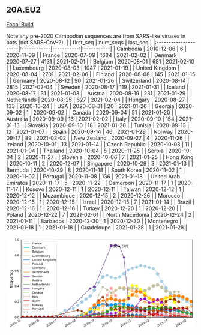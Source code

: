 

## 20A.EU2
[Focal Build](https://nextstrain.org/groups/neherlab/ncov/20A.EU2?f_region=Europe)

Note any pre-2020 Cambodian sequences are from SARS-like viruses in bats (not SARS-CoV-2).
|                      | first_seq   |   num_seqs | last_seq   |
|:---------------------|:------------|-----------:|:-----------|
| Cambodia             | 2010-12-06  |          6 | 2020-11-09 |
| France               | 2020-07-09  |       1684 | 2021-02-02 |
| Denmark              | 2020-07-27  |       4131 | 2021-02-01 |
| Belgium              | 2020-08-01  |        681 | 2021-02-10 |
| Luxembourg           | 2020-08-03  |       1047 | 2021-01-19 |
| United Kingdom       | 2020-08-04  |       2701 | 2021-02-06 |
| Finland              | 2020-08-08  |        145 | 2021-01-15 |
| Germany              | 2020-08-12  |         90 | 2021-01-26 |
| Switzerland          | 2020-08-14  |       2815 | 2021-02-04 |
| Sweden               | 2020-08-17  |        119 | 2021-01-31 |
| Iceland              | 2020-08-17  |         31 | 2021-01-03 |
| Austria              | 2020-08-19  |        231 | 2021-01-29 |
| Netherlands          | 2020-08-25  |        627 | 2021-02-04 |
| Hungary              | 2020-08-27  |        133 | 2020-10-24 |
| USA                  | 2020-08-31  |         20 | 2021-01-26 |
| Georgia              | 2020-09-02  |          1 | 2020-09-02 |
| Canada               | 2020-09-04  |         51 | 2021-01-20 |
| Australia            | 2020-09-09  |         16 | 2021-02-02 |
| Italy                | 2020-09-10  |        154 | 2021-01-13 |
| Slovakia             | 2020-09-10  |         18 | 2021-01-20 |
| Tunisia              | 2020-09-13  |         12 | 2021-01-07 |
| Spain                | 2020-09-14  |         46 | 2021-01-29 |
| Norway               | 2020-09-17  |         89 | 2021-02-02 |
| New Zealand          | 2020-09-27  |          4 | 2020-11-26 |
| Ireland              | 2020-10-01  |         13 | 2021-01-14 |
| Czech Republic       | 2020-10-03  |         11 | 2021-01-04 |
| Thailand             | 2020-10-04  |          5 | 2020-11-25 |
| Serbia               | 2020-10-04  |          2 | 2020-11-27 |
| Slovenia             | 2020-10-06  |          7 | 2021-01-25 |
| Hong Kong            | 2020-10-11  |          2 | 2020-12-07 |
| Singapore            | 2020-10-29  |          3 | 2021-01-13 |
| Bermuda              | 2020-10-29  |          8 | 2020-11-18 |
| South Korea          | 2020-11-02  |          1 | 2020-11-02 |
| Portugal             | 2020-11-08  |        136 | 2021-01-18 |
| United Arab Emirates | 2020-11-17  |          5 | 2020-11-22 |
| Cameroon             | 2020-11-17  |          1 | 2020-11-17 |
| Kosovo               | 2020-12-11  |          1 | 2020-12-11 |
| Taiwan               | 2020-12-12  |          1 | 2020-12-12 |
| Mozambique           | 2020-12-15  |          2 | 2020-12-26 |
| Morocco              | 2020-12-15  |          1 | 2020-12-15 |
| Israel               | 2020-12-15  |          7 | 2021-01-14 |
| Brazil               | 2020-12-16  |          1 | 2020-12-16 |
| Turkey               | 2020-12-20  |          1 | 2020-12-20 |
| Poland               | 2020-12-22  |          7 | 2021-02-01 |
| North Macedonia      | 2020-12-24  |          2 | 2021-01-11 |
| Barbados             | 2020-12-30  |          1 | 2020-12-30 |
| Montenegro           | 2021-01-18  |          1 | 2021-01-18 |
| Guadeloupe           | 2021-01-28  |          1 | 2021-01-28 |

![Overall trends 20A.EU2](/overall_trends_figures/overall_trends_20A.EU2.png)
